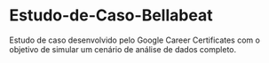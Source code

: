 # Estudo-de-Caso-Bellabeat
Estudo de caso desenvolvido pelo Google Career Certificates com o objetivo de simular um cenário de análise de dados completo.
